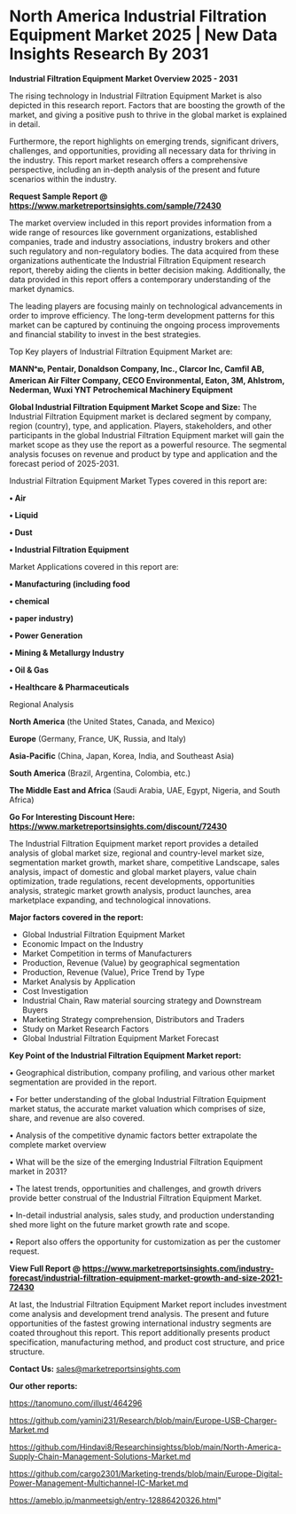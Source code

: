 # North America Industrial Filtration Equipment Market 2025 | New Data Insights Research By 2031

<Strong> Industrial Filtration Equipment Market Overview 2025 - 2031</strong>

The rising technology in Industrial Filtration Equipment Market is also depicted in this research report. Factors that are boosting the growth of the market, and giving a positive push to thrive in the global market is explained in detail.

Furthermore, the report highlights on emerging trends, significant drivers, challenges, and opportunities, providing all necessary data for thriving in the industry. This report market research offers a comprehensive perspective, including an in-depth analysis of the present and future scenarios within the industry.

<strong>Request Sample Report @ <a href=https://www.marketreportsinsights.com/sample/72430>https://www.marketreportsinsights.com/sample/72430</a></strong>

The market overview included in this report provides information from a wide range of resources like government organizations, established companies, trade and industry associations, industry brokers and other such regulatory and non-regulatory bodies. The data acquired from these organizations authenticate the Industrial Filtration Equipment research report, thereby aiding the clients in better decision making. Additionally, the data provided in this report offers a contemporary understanding of the market dynamics.

The leading players are focusing mainly on technological advancements in order to improve efficiency. The long-term development patterns for this market can be captured by continuing the ongoing process improvements and financial stability to invest in the best strategies.

Top Key players of Industrial Filtration Equipment Market are:

<strong>MANNᵃఐ, Pentair, Donaldson Company, Inc., Clarcor Inc, Camfil AB, American Air Filter Company, CECO Environmental, Eaton, 3M, Ahlstrom, Nederman, Wuxi YNT Petrochemical Machinery Equipment</strong>

<strong><b>Global Industrial Filtration Equipment Market Scope and Size:</b></strong>
The Industrial Filtration Equipment market is declared segment by company, region (country), type, and application. Players, stakeholders, and other participants in the global Industrial Filtration Equipment market will gain the market scope as they use the report as a powerful resource. The segmental analysis focuses on revenue and product by type and application and the forecast period of 2025-2031.

Industrial Filtration Equipment Market Types covered in this report are:

<strong>• Air

• Liquid

• Dust

• Industrial Filtration Equipment</strong>

Market Applications covered in this report are:

<strong>• Manufacturing (including food

• chemical

• paper industry)

• Power Generation

• Mining & Metallurgy Industry

• Oil & Gas

• Healthcare & Pharmaceuticals</strong> 

Regional Analysis

<strong>North America</strong> (the United States, Canada, and Mexico)

<strong>Europe</strong> (Germany, France, UK, Russia, and Italy)

<strong>Asia-Pacific</strong> (China, Japan, Korea, India, and Southeast Asia)

<strong>South America</strong> (Brazil, Argentina, Colombia, etc.)

<strong>The Middle East and Africa</strong> (Saudi Arabia, UAE, Egypt, Nigeria, and South Africa)

<strong>Go For Interesting Discount Here: <a href=https://www.marketreportsinsights.com/discount/72430>https://www.marketreportsinsights.com/discount/72430</a></strong>

The Industrial Filtration Equipment market report provides a detailed analysis of global market size, regional and country-level market size, segmentation market growth, market share, competitive Landscape, sales analysis, impact of domestic and global market players, value chain optimization, trade regulations, recent developments, opportunities analysis, strategic market growth analysis, product launches, area marketplace expanding, and technological innovations.

<strong><b>Major factors covered in the report:</b></strong>
<ul>
  <li>Global Industrial Filtration Equipment Market </li>
  <li>Economic Impact on the Industry</li>
  <li>Market Competition in terms of Manufacturers</li>
  <li>Production, Revenue (Value) by geographical segmentation</li>
  <li>Production, Revenue (Value), Price Trend by Type</li>
  <li>Market Analysis by Application</li>
  <li>Cost Investigation</li>
  <li>Industrial Chain, Raw material sourcing strategy and Downstream Buyers</li>
  <li>Marketing Strategy comprehension, Distributors and Traders</li>
  <li>Study on Market Research Factors</li>
  <li>Global Industrial Filtration Equipment Market Forecast</li>
</ul>

<strong><b>Key Point of the Industrial Filtration Equipment Market report:</b></strong>

• Geographical distribution, company profiling, and various other market segmentation are provided in the report.

• For better understanding of the global Industrial Filtration Equipment market status, the accurate market valuation which comprises of size, share, and revenue are also covered.

• Analysis of the competitive dynamic factors better extrapolate the complete market overview

• What will be the size of the emerging Industrial Filtration Equipment market in 2031?

• The latest trends, opportunities and challenges, and growth drivers provide better construal of the Industrial Filtration Equipment Market.

• In-detail industrial analysis, sales study, and production understanding shed more light on the future market growth rate and scope.

• Report also offers the opportunity for customization as per the customer request.

<strong><b>View Full Report @ <a href=https://www.marketreportsinsights.com/industry-forecast/industrial-filtration-equipment-market-growth-and-size-2021-72430>https://www.marketreportsinsights.com/industry-forecast/industrial-filtration-equipment-market-growth-and-size-2021-72430</a></b></strong>


At last, the Industrial Filtration Equipment Market report includes investment come analysis and development trend analysis. The present and future opportunities of the fastest growing international industry segments are coated throughout this report. This report additionally presents product specification, manufacturing method, and product cost structure, and price structure.

<strong>Contact Us:</strong>
sales@marketreportsinsights.com

<strong>Our other reports:</strong>

<a href=https://tanomuno.com/illust/464296>https://tanomuno.com/illust/464296</a>

<a href=https://github.com/yamini231/Research/blob/main/Europe-USB-Charger-Market.md>https://github.com/yamini231/Research/blob/main/Europe-USB-Charger-Market.md</a>

<a href=https://github.com/Hindavi8/Researchinsightss/blob/main/North-America-Supply-Chain-Management-Solutions-Market.md>https://github.com/Hindavi8/Researchinsightss/blob/main/North-America-Supply-Chain-Management-Solutions-Market.md</a>

<a href=https://github.com/cargo2301/Marketing-trends/blob/main/Europe-Digital-Power-Management-Multichannel-IC-Market.md>https://github.com/cargo2301/Marketing-trends/blob/main/Europe-Digital-Power-Management-Multichannel-IC-Market.md</a>

<a href=https://ameblo.jp/manmeetsigh/entry-12886420326.html>https://ameblo.jp/manmeetsigh/entry-12886420326.html</a>"
